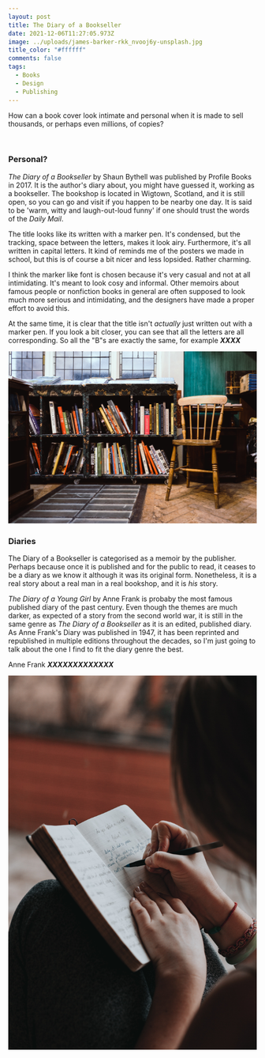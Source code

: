 ```yaml
---
layout: post
title: The Diary of a Bookseller
date: 2021-12-06T11:27:05.973Z
image: ../uploads/james-barker-rkk_nvooj6y-unsplash.jpg
title_color: "#ffffff"
comments: false
tags:
  - Books
  - Design
  - Publishing
---
```

How can a book cover look intimate and personal when it is made to sell thousands, or perhaps even millions, of copies? 

![]()

### Personal?

*The Diary of a Bookseller* by Shaun Bythell was published by Profile Books in 2017. It is the author's diary about, you might have guessed it, working as a bookseller. The bookshop is located in Wigtown, Scotland, and it is still open, so you can go and visit if you happen to be nearby one day. It is said to be 'warm, witty and laugh-out-loud funny' if one should trust the words of the *Daily Mail*. 

The title looks like its written with a marker pen. It's condensed, but the tracking, space between the letters, makes it look airy. Furthermore, it's all written in capital letters. It kind of reminds me of the posters we made in school, but this is of course a bit nicer and less lopsided. Rather charming. 

I think the marker like font is chosen because it's very casual and not at all intimidating. It's meant to look cosy and informal. Other memoirs about famous people or nonfiction books in general are often supposed to look much more serious and intimidating, and the designers have made a proper effort to avoid this. 

At the same time, it is clear that the title isn't *actually* just written out with a marker pen. If you look a bit closer, you can see that all the letters are all corresponding. So all the "B"s are exactly the same, for example ***XXXX***    

![](../uploads/ugur-akdemir-6vsp1les1u4-unsplash.jpg "Photo: Ugur Akdemir, Unsplash")

### Diaries

The Diary of a Bookseller is categorised as a memoir by the publisher. Perhaps because once it is published and for the public to read, it ceases to be a diary as we know it although it was its original form. Nonetheless, it is a real story about a real man in a real bookshop, and it is *his* story. 

*The Diary of a Young Girl* by Anne Frank is probaby the most famous published diary of the past century. Even though the themes are much darker, as expected of a story from the second world war, it is still in the same genre as *The Diary of a Bookseller* as it is an edited, published diary. As Anne Frank's Diary was published in 1947, it has been reprinted and republished in multiple editions throughout the decades, so I'm just going to talk about the one I find to fit the diary genre the best. 

Anne Frank ***XXXXXXXXXXXXX***

![](../uploads/marcos-paulo-prado-tcyw6im5uug-unsplash.jpg "Photo: Marcos Paulo Prado, Unsplash.")